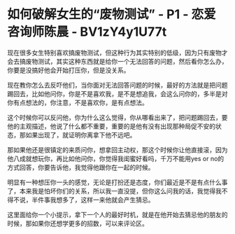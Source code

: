 # 如何破解女生的“废物测试” - P1 - 恋爱咨询师陈晨 - BV1zY4y1U77t

现在很多女生特别喜欢搞废物测试，但这种行为其实特别的低级，因为只有废物才会去搞废物测试，其实这种东西就是给你一个无法回答的问题，然后看你怎么办，你要是没搞好他会开始打压你，但是没关系。

现在教你怎么去反吓他们，当你面对无法回答问题的时候，最好的方法就是把问题踢回去，比如他问你，你是不是喜欢我，是不是想追我，会这么问你的，多半是对你有点想法的，你注意，不是喜欢你，是有点想法。

这个时候你可以反问他，你为什么这么觉得，你从哪看出来了，把问题踢回去，要他的主观描述，他说了什么都不重要，重要的是他有没有出现那种局促不安的状态，那如果出现了，就证明你离拿下他不远吧。

那如果他还是很镇定的来质问你，想拿回主动权，那这个时候你让他直接滚，因为他八成就想玩你，再比如他问你，你觉得我闺蜜好看吗，千万不能用yes or no的方式回答，你要告诉他，我觉得他跟你在一起的时候。

明显有一种想压你一头的感觉，无论是打扮还是态度，你们最近是不是有点什么事了，本来我是怕坏你们的关系，所以我一直没提，但你这么问我的话，我觉得我不得不说，半件事我想多了，这样一来他就会产生猜忌。

这里面给你一个小提示，拿下一个人的最好时机，就是在他开始去猜忌他的朋友的时候，那如果你还想学更多的招数，可以来评论区。


